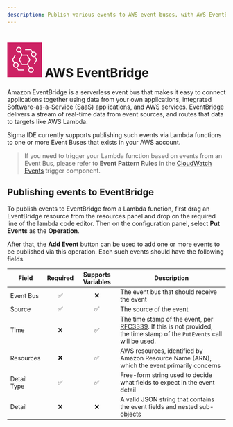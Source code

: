```yaml
---
description: Publish various events to AWS event buses, with AWS EventBridge on Sigma IDE
---
```


# ![](images/eventbridge/eventbridge_icon.svg) AWS EventBridge

Amazon EventBridge is a serverless event bus that makes it easy to connect applications together using data from your 
own applications, integrated Software-as-a-Service (SaaS) applications, and AWS services. EventBridge delivers a stream 
of real-time data from event sources, and routes that data to targets like AWS Lambda.

Sigma IDE currently supports publishing such events via Lambda functions to one or more Event Buses that exists in your 
AWS account.

> If you need to trigger your Lambda function based on events from an Event Bus, please refer to **Event Pattern Rules**
>in the [CloudWatch Events](./cloudwatch.md#event-pattern-rules) trigger component.

## Publishing events to EventBridge

To publish events to EventBridge from a Lambda function, first drag an EventBridge resource from the resources panel and 
drop on the required line of the lambda code editor. Then on the configuration panel, select **Put Events** as the 
**Operation**.

After that, the **Add Event** button can be used to add one or more events to be published via this operation. Each
such events should have the following fields.

Field       | Required            | Supports Variables  | Description
---         | :---:               | :---:               | ---
Event Bus   | :white_check_mark:  | :x:                 | The event bus that should receive the event
Source      | :white_check_mark:  | :white_check_mark:  | The source of the event
Time        | :x:                 | :white_check_mark:  | The time stamp of the event, per [RFC3339](https://www.rfc-editor.org/rfc/rfc3339.txt). If this is not provided, the time stamp of the `PutEvents` call will be used.
Resources   | :x:                 | :white_check_mark:  | AWS resources, identified by Amazon Resource Name (ARN), which the event primarily concerns
Detail Type | :white_check_mark:  | :white_check_mark:  | Free-form string used to decide what fields to expect in the event detail
Detail      | :x:                 | :x:                 | A valid JSON string that contains the event fields and nested sub-objects


